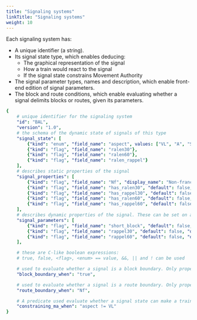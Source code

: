 ```yaml
---
title: "Signaling systems"
linkTitle: "Signaling systems"
weight: 10
---
```


Each signaling system has:

- A unique identifier (a string).
- Its signal state type, which enables deducing:
    - The graphical representation of the signal
    - How a train would react to the signal
    - If the signal state constrains Movement Authority
- The signal parameter types, names and description, which enable front-end edition of signal parameters.
- The block and route conditions, which enable evaluating whether a signal delimits blocks or routes, given its parameters.


```yaml
{
    # unique identifier for the signaling system
    "id": "BAL",
    "version": "1.0",
    # the schema of the dynamic state of signals of this type
    "signal_state": [
        {"kind": "enum", "field_name": "aspect", values: ["VL", "A", "S", "C"]},
        {"kind": "flag", "field_name": "ralen30"},
        {"kind": "flag", "field_name": "ralen60"},
        {"kind": "flag", "field_name": "ralen_rappel"}
    ],
    # describes static properties of the signal
    "signal_properties": [
        {"kind": "flag", "field_name": "Nf", "display_name": "Non-franchissable"},
        {"kind": "flag", "field_name": "has_ralen30", "default": false, "display_name": "Ralen 30"},
        {"kind": "flag", "field_name": "has_rappel30", "default": false, "display_name": "Rappel 30"},
        {"kind": "flag", "field_name": "has_ralen60", "default": false, "display_name": "Ralen 60"},
        {"kind": "flag", "field_name": "has_rappel60", "default": false, "display_name": "Rappel 60"}
    ],
    # describes dynamic properties of the signal. These can be set on a per-route basis
    "signal_parameters": [
        {"kind": "flag", "field_name": "short_block", "default": false, "display_name": "Short block"},
        {"kind": "flag", "field_name": "rappel30", "default": false, "display_name": "Rappel 30"},
        {"kind": "flag", "field_name": "rappel60", "default": false, "display_name": "Rappel 60"}
    ],

    # these are C-like boolean expressions:
    # true, false, <flag>, <enum> == value, &&, || and ! can be used

    # used to evaluate whether a signal is a block boundary. Only properties can be used, not parameters.
    "block_boundary_when": "true",

    # used to evaluate whether a signal is a route boundary. Only properties can be used, not parameters.
    "route_boundary_when": "Nf",

    # A predicate used evaluate whether a signal state can make a train slow down. Used for naive conflict detection.
    "constraining_ma_when": "aspect != VL"
}
```
